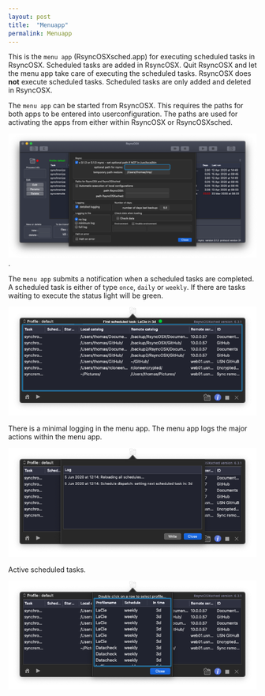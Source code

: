 ```yaml
---
layout: post
title:  "Menuapp"
permalink: Menuapp
---
```

This is the `menu app` (RsyncOSXsched.app) for executing scheduled tasks in RsyncOSX. Scheduled tasks are added in RsyncOSX. Quit RsyncOSX and let the menu app take care of executing the scheduled tasks. RsyncOSX does **not** execute scheduled tasks. Scheduled tasks are only added and deleted in RsyncOSX.

The `menu app` can be started from RsyncOSX. This requires the paths for both apps to be entered into userconfiguration.  The paths are used for activating the apps from either within RsyncOSX or RsyncOSXsched.

![](/images/RsyncOSX/master/menuapp/userconfig.png).

The `menu app` submits a notification when a scheduled tasks are completed. A scheduled task is either of type `once`, `daily` or `weekly`. If there are tasks waiting to execute the status light will be green.

![](/images/RsyncOSX/master/menuapp/menuapp1.png)

There is a minimal logging in the menu app. The menu app logs the major actions within the menu app.

![](/images/RsyncOSX/master/menuapp/menuapp2.png)

Active scheduled tasks.

![](/images/RsyncOSX/master/menuapp/menuapp3.png)

